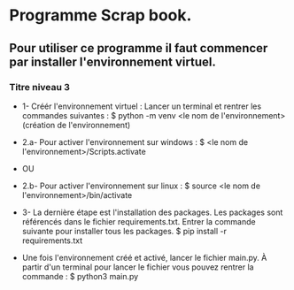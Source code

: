 # Programme Scrap book.

## Pour utiliser ce programme il faut commencer par installer l'environnement virtuel.

### Titre niveau 3


* 1- Créér l'environnement virtuel :
  Lancer un terminal et rentrer les commandes suivantes : 
  $ python -m venv <le nom de l'environnement> (création de l'environnement)    

* 2.a- Pour activer l'environnement sur windows :
  $ <le nom de l'environnement>/Scripts.activate 

* OU

* 2.b- Pour activer l'environnement sur linux :
 $ source <le nom de l'environnement>/bin/activate

* 3- La dernière étape est l'installation des packages. Les packages sont référencés dans le fichier
  requirements.txt. Entrer la commande suivante pour installer tous les packages.
  $ pip install -r requirements.txt

* Une fois l'environnement créé et activé, lancer le fichier main.py.
  À partir d'un terminal pour lancer le fichier vous pouvez rentrer la commande :
  $ python3 main.py



